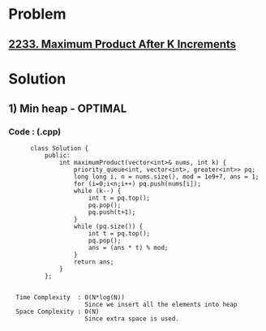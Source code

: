 # Problem

## [2233. Maximum Product After K Increments](https://leetcode.com/problems/maximum-product-after-k-increments/)


# Solution 

## 1) Min heap - OPTIMAL

       
      
      
   ### Code : (.cpp)
    
          class Solution {
              public:
                  int maximumProduct(vector<int>& nums, int k) {
                      priority_queue<int, vector<int>, greater<int>> pq;
                      long long i, n = nums.size(), mod = 1e9+7, ans = 1;
                      for (i=0;i<n;i++) pq.push(nums[i]);
                      while (k--) {
                          int t = pq.top();
                          pq.pop();
                          pq.push(t+1);
                      }
                      while (pq.size()) {
                          int t = pq.top();
                          pq.pop();
                          ans = (ans * t) % mod;
                      }
                      return ans;
                  }
              };

 
      Time Complexity  : O(N*log(N)) 
                         Since we insert all the elements into heap
      Space Complexity : O(N)
                         Since extra space is used.
